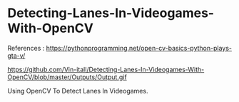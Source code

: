 # Detecting-Lanes-In-Videogames-With-OpenCV
References : https://pythonprogramming.net/open-cv-basics-python-plays-gta-v/

https://github.com/Vin-itall/Detecting-Lanes-In-Videogames-With-OpenCV/blob/master/Outputs/Output.gif

Using OpenCV To Detect Lanes In Videogames.
